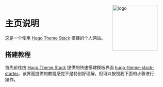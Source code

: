 <img align="right" width="150" alt="logo" src="https://user-images.githubusercontent.com/5889006/190859553-5b229b4f-c476-4cbd-928f-890f5265ca4c.png">

# 主页说明

这是一个使用 [Hugo Theme Stack](https://github.com/CaiJimmy/hugo-theme-stack) 搭建的个人网站。

## 搭建教程

首先前往由 [Hugo Theme Stack](https://github.com/CaiJimmy/hugo-theme-stack) 提供的快速搭建模板界面 [hugo-theme-stack-starter](https://github.com/CaiJimmy/hugo-theme-stack-starter)。该界面提供的教程感觉不是特别好理解，但可以按照我下面的步骤进行操作。
